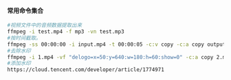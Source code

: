 <!--
 * @Author: 程英明
 * @Date: 2022-07-04 21:17:23
 * @LastEditTime: 2022-10-21 16:22:16
 * @LastEditors: 程英明
 * @Description: 
 * @FilePath: \doc-man\docs\software\ffmpeg\index.md
 * QQ:504875043@qq.com
-->
#### 常用命令集合
```sh
#视频文件中的音频数据提取出来
ffmpeg -i test.mp4 -f mp3 -vn test.mp3
#按时间截取。
ffmpeg -ss 00:00:00 -i input.mp4 -t 00:00:05 -c:v copy -c:a copy output.mp4
#去除水印
ffmpeg -i 1.mp4 -vf "delogo=x=50:y=640:w=180:h=60:show=0" -c:a copy 2.mp4
#添加水印
https://cloud.tencent.com/developer/article/1774971
```
